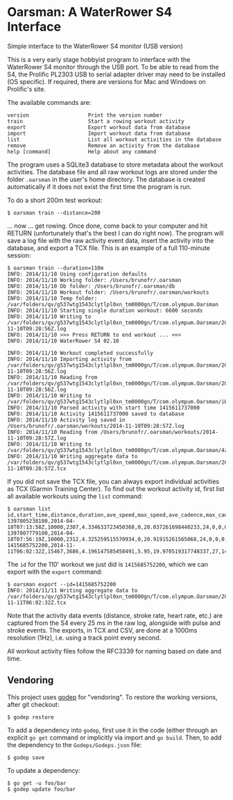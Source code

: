 # Oarsman: A WaterRower S4 Interface

Simple interface to the WaterRower S4 monitor (USB version)

This is a very early stage hobbyist program to interface with the
WaterRower S4 monitor through the USB port. To be able to read from
the S4, the Prolific PL2303 USB to serial adapter driver may need to
be installed (OS specific). If required, there are versions for Mac
and Windows on Prolific's site.

The available commands are:

    version                   Print the version number
    train                     Start a rowing workout activity
    export                    Export workout data from database
    import                    Import workout data from database
    list                      List all workout activities in the database
    remove                    Remove an activity from the database
    help [command]            Help about any command

The program uses a SQLite3 database to store metadata about the
workout activities. The database file and all raw workout logs are
stored under the folder `.oarsman` in the user's home directory. The
database is created automatically if it does not exist the first time
the program is run.

To do a short 200m test workout:

    $ oarsman train --distance=200

... now ... get rowing. Once done, come back to your computer and hit
RETURN (unfortunately that's the best I can do right now). The program
will save a log file with the raw activity event data, insert the
activity into the database, and export a TCX file. This is an example
of a full 110-minute session:

    $ oarsman train --duration=110m
    INFO: 2014/11/10 Using configuration defaults
    INFO: 2014/11/10 Working folder: /Users/brunofr/.oarsman
    INFO: 2014/11/10 Db folder: /Users/brunofr/.oarsman/db
    INFO: 2014/11/10 Workout folder: /Users/brunofr/.oarsman/workouts
    INFO: 2014/11/10 Temp folder: /var/folders/qv/g537wtg1543clytlpl0xn_tm0000gn/T/com.olympum.Oarsman
    INFO: 2014/11/10 Starting single duration workout: 6600 seconds
    INFO: 2014/11/10 Writing to /var/folders/qv/g537wtg1543clytlpl0xn_tm0000gn/T/com.olympum.Oarsman/2014-11-10T09:28:56Z.log
    INFO: 2014/11/10 >>> Press RETURN to end workout ... <<<
    INFO: 2014/11/10 WaterRower S4 02.10

    INFO: 2014/11/10 Workout completed successfully
    INFO: 2014/11/10 Importing activity from /var/folders/qv/g537wtg1543clytlpl0xn_tm0000gn/T/com.olympum.Oarsman/2014-11-10T09:28:56Z.log
    INFO: 2014/11/10 Reading from /var/folders/qv/g537wtg1543clytlpl0xn_tm0000gn/T/com.olympum.Oarsman/2014-11-10T09:28:56Z.log
    INFO: 2014/11/10 Writing to /var/folders/qv/g537wtg1543clytlpl0xn_tm0000gn/T/com.olympum.Oarsman/iWnsTDJtTgJXV_35f8aOlnVPu5zAsdWq71LRkOBxTW4=
    INFO: 2014/11/10 Parsed activity with start time 1415611737000
    INFO: 2014/11/10 Activity 1415611737000 saved to database
    INFO: 2014/11/10 Activity log saved in /Users/brunofr/.oarsman/workouts/2014-11-10T09:28:57Z.log
    INFO: 2014/11/10 Reading from /Users/brunofr/.oarsman/workouts/2014-11-10T09:28:57Z.log
    INFO: 2014/11/10 Writing to /var/folders/qv/g537wtg1543clytlpl0xn_tm0000gn/T/com.olympum.Oarsman/4zd1VuBbntMg_HOsHU7MZte2vnhmvnnEmZmzR2jegDE=.log
    INFO: 2014/11/10 Writing aggregate data to
    /var/folders/qv/g537wtg1543clytlpl0xn_tm0000gn/T/com.olympum.Oarsman/2014-11-10T09:28:57Z.tcx

If you did not save the TCX file, you can always export individual
activities as TCX (Garmin Training Center). To find out the workout
activity id, first list all available workouts using the `list`
command:

    $ oarsman list
    id,start_time,distance,duration,ave_speed,max_speed,ave_cadence,max_cadence,ave_power,max_power,calories,ave_hr,max_hr
    1397805238100,2014-04-18T07:13:58Z,10000,2307,4.334633723450368,0,20.037261698440233,24,0,0,0,135.1585788561523,149
    1397807779100,2014-04-18T07:56:19Z,10000,2312,4.325259515570934,0,20.91915261565068,24,0,0,0,136.65067012537824,143
    1415685752200,2014-11-11T06:02:32Z,15467,3686,4.196147585458491,5.95,19.970519317748337,27,149.9281783009095,221,799,134.4238188654578,155

The `id` for the 110' workout we just did is `1415685752200`, which we
can export with the `export` command:

    $ oarsman export --id=1415685752200
    INFO: 2014/11/11 Writing aggregate data to /var/folders/qv/g537wtg1543clytlpl0xn_tm0000gn/T/com.olympum.Oarsman/2014-11-11T06:02:32Z.tcx

Note that the activity data events (distance, stroke rate, heart rate,
etc.) are captured from the S4 every 25 ms in the raw log, alongside
with pulse and stroke events. The exports, in TCX and CSV, are done at
a 1000ms resolution (1Hz), i.e. using a track point every second.

All workout activity files follow the RFC3339 for naming based on date
and time.

## Vendoring ##

This project uses [godep](https://github.com/tools/godep) for
"vendoring". To restore the working versions, after git checkout:

    $ godep restore

To add a dependency into `godep`, first use it in the code (either
through an explicit `go get` command or implicitly via import and `go
build`. Then, to add the dependency to the `Godeps/Godeps.json` file:

    $ godep save

To update a dependency:

    $ go get -u foo/bar
    $ godep update foo/bar

